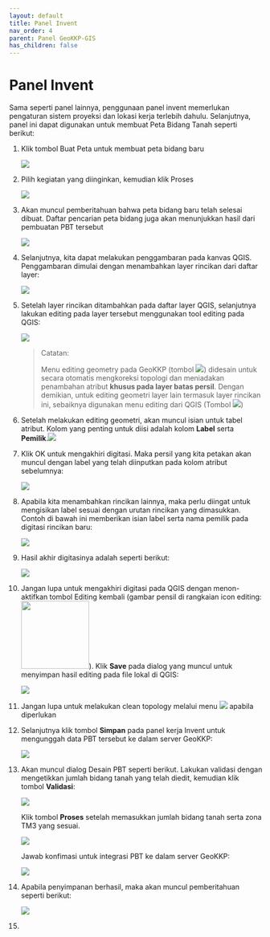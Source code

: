 ```yaml
---
layout: default
title: Panel Invent
nav_order: 4
parent: Panel GeoKKP-GIS
has_children: false
---
```


# Panel Invent

Sama seperti panel lainnya, penggunaan panel invent memerlukan pengaturan sistem proyeksi dan lokasi kerja terlebih dahulu. Selanjutnya, panel ini dapat digunakan untuk membuat Peta Bidang Tanah seperti berikut:

1. Klik tombol Buat Peta untuk membuat peta bidang baru
   
   ![](https://cdn.jsdelivr.net/gh/geokkp-gis/images@main/20220511183315.png)

2. Pilih kegiatan yang diinginkan, kemudian klik Proses
   
   ![](https://cdn.jsdelivr.net/gh/geokkp-gis/images@main/20220511183342.png)

3. Akan muncul pemberitahuan bahwa peta bidang baru telah selesai dibuat. Daftar pencarian peta bidang juga akan menunjukkan hasil dari pembuatan PBT tersebut
   
   ![](https://cdn.jsdelivr.net/gh/geokkp-gis/images@main/20220511183636.png)

4. Selanjutnya, kita dapat melakukan penggambaran pada kanvas QGIS. Penggambaran dimulai dengan menambahkan layer rincikan dari daftar layer:
   
   ![](https://cdn.jsdelivr.net/gh/geokkp-gis/images@main/20220511234513.png)

5. Setelah layer rincikan ditambahkan pada daftar layer QGIS, selanjutnya lakukan editing pada layer tersebut menggunakan tool editing pada QGIS:
   
   ![](https://cdn.jsdelivr.net/gh/geokkp-gis/images@main/20220511235548.png)
   
   > Catatan:
   > 
   > Menu editing geometry pada GeoKKP (tombol ![](https://cdn.jsdelivr.net/gh/geokkp-gis/images@main/20220511235626.png)) didesain untuk secara otomatis mengkoreksi topologi dan meniadakan penambahan atribut **khusus pada layer batas persil**. Dengan demikian, untuk editing geometri layer lain termasuk layer rincikan ini, sebaiknya digunakan menu editing dari QGIS (Tombol ![](https://cdn.jsdelivr.net/gh/geokkp-gis/images@main/20220511235812.png))

6. Setelah melakukan editing geometri, akan muncul isian untuk tabel atribut. Kolom yang penting untuk diisi adalah kolom **Label** serta **Pemilik**.![](https://cdn.jsdelivr.net/gh/geokkp-gis/images@main/20220512000059.png)

7. Klik OK untuk mengakhiri digitasi. Maka persil yang kita petakan akan muncul dengan label yang telah diinputkan pada kolom atribut sebelumnya:
   
   ![](https://cdn.jsdelivr.net/gh/geokkp-gis/images@main/20220512000230.png)

8. Apabila kita menambahkan rincikan lainnya, maka perlu diingat untuk mengisikan label sesuai dengan urutan rincikan yang dimasukkan. Contoh di bawah ini memberikan isian label serta nama pemilik pada digitasi rincikan baru:
   
   ![](https://cdn.jsdelivr.net/gh/geokkp-gis/images@main/20220512000344.png)

9. Hasil akhir digitasinya adalah seperti berikut:
   
   ![](https://cdn.jsdelivr.net/gh/geokkp-gis/images@main/20220512000517.png)

10. Jangan lupa untuk mengakhiri digitasi pada QGIS dengan menon-aktifkan tombol Editing kembali (gambar pensil di rangkaian icon editing: <img src="https://cdn.jsdelivr.net/gh/geokkp-gis/images@main/20220512000659.png" title="" alt="" width="135">). Klik **Save** pada dialog yang muncul untuk menyimpan hasil editing pada file lokal di QGIS:
    
    ![](https://cdn.jsdelivr.net/gh/geokkp-gis/images@main/20220512000804.png)

11. Jangan lupa untuk melakukan clean topology melalui menu  ![](https://cdn.jsdelivr.net/gh/geokkp-gis/images@main/20220512001409.png) apabila diperlukan

12. Selanjutnya klik tombol **Simpan** pada panel kerja Invent untuk mengunggah data PBT tersebut ke dalam server GeoKKP:
    
    ![](https://cdn.jsdelivr.net/gh/geokkp-gis/images@main/20220512000944.png)

13. Akan muncul dialog Desain PBT seperti berikut. Lakukan validasi dengan mengetikkan jumlah bidang tanah yang telah diedit, kemudian klik tombol **Validasi**:
    
    ![](https://cdn.jsdelivr.net/gh/geokkp-gis/images@main/20220512001045.png)
    
    Klik tombol **Proses** setelah memasukkan jumlah bidang tanah serta zona TM3 yang sesuai. 
    
    ![](https://cdn.jsdelivr.net/gh/geokkp-gis/images@main/20220512001615.png)
    
    Jawab konfimasi untuk integrasi PBT ke dalam server GeoKKP:
    
    ![](https://cdn.jsdelivr.net/gh/geokkp-gis/images@main/20220512012900.png)

14. Apabila penyimpanan berhasil, maka akan muncul pemberitahuan seperti berikut:
    
    ![](https://cdn.jsdelivr.net/gh/geokkp-gis/images@main/20220512012945.png)

15. 